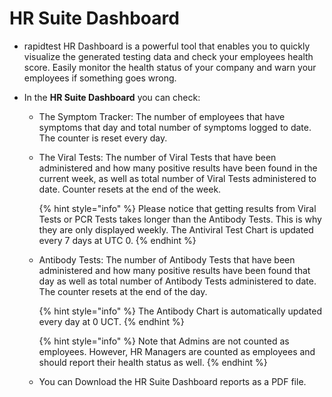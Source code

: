 # HR Suite Dashboard

- rapidtest HR Dashboard is a powerful tool that enables you to quickly visualize the generated testing data and check your employees health score. Easily 
  monitor the health status of your company and warn your employees if something goes wrong.

- In the **HR Suite Dashboard** you can check:
	
    - The Symptom Tracker: The number of employees that have symptoms that day and total number of symptoms logged to date. The counter is reset every day.

    - The Viral Tests: The number of Viral Tests that have been administered and how many positive results have been found in the current week, as well as total 
      number of Viral Tests administered to date. Counter resets at the end of the week.
      
      {% hint style="info" %} Please notice that getting results from Viral Tests or PCR Tests takes longer than the Antibody Tests. This is why they are only 
      displayed weekly. The Antiviral Test Chart is updated every 7 days at UTC 0. {% endhint %}
      
    - Antibody Tests: The number of Antibody Tests that have been administered and how many positive results have been found that day as well as total number of 
      Antibody Tests administered to date. The counter resets at the end of the day.
      
      {% hint style="info" %} The Antibody Chart is automatically updated every day at 0 UCT. {% endhint %}
      
      {% hint style="info" %} Note that Admins are not counted as employees. However, HR Managers are counted as employees and should report their health 
      status as well. {% endhint %}
     
    - You can Download the HR Suite Dashboard reports as a PDF file.
